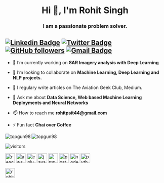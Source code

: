 <h1 align="center">Hi 👋, I'm Rohit Singh</h1>
<h3 align="center">I am a passionate problem solver.</h3>

[![Linkedin Badge](https://img.shields.io/badge/-Rohit%20Singh-blue?style=social&logo=Linkedin&logoColor=blue&link=https://www.linkedin.com/in/rohit-singh-b54595111/)](https://www.linkedin.com/in/rohit-singh-b54595111/) [![Twitter Badge](http://img.shields.io/badge/-@Singh98Rohit-1ca0f1?style=social&logo=twitter&logoColor=blue&link=https://twitter.com/Singh98Rohit)](https://twitter.com/Singh98Rohit) [![GitHub followers](https://img.shields.io/github/followers/topgun98?label=Follow&style=social)](https://github.com/topgun98/?tab=follow) [![Gmail Badge](https://img.shields.io/badge/-rohitpsit44-c14438?style=social&logo=Gmail&logoColor=red&link=mailto:rohitpsit44@gmail.com)](mailto:rohitpsit44@gmail.com) 
---

- 🔭 I’m currently working on **SAR Imagery analysis with Deep Learning**

- 👯 I’m looking to collaborate on **Machine Learning, Deep Learning and NLP projects.**

- 📝 I regulary write articles on The Aviation Geek Club, Medium.

- 💬 Ask me about **Data Science, Web based Machine Learning Deployments and Neural Networks**

- 📫 How to reach me **rohitpsit44@gmail.com**

- ⚡ Fun fact **Chai over Coffee**

<img align="left" src="https://github-readme-stats.vercel.app/api/top-langs/?username=topgun98&layout=compact&hide=html&theme=radical" alt="topgun98" />

<img align="center" src="https://github-readme-stats.vercel.app/api?username=topgun98&show_icons=true&theme=radical" alt="topgun98" />

![visitors](https://profile-counter.glitch.me/topgun98/count.svg)

<p align="left"><img src="https://devicons.github.io/devicon/devicon.git/icons/react/react-original-wordmark.svg" alt="react" width="30" height="30"/> <img src="https://devicons.github.io/devicon/devicon.git/icons/amazonwebservices/amazonwebservices-original-wordmark.svg" alt="aws" width="30" height="30"/> <img src="https://devicons.github.io/devicon/devicon.git/icons/cplusplus/cplusplus-original.svg" alt="cplusplus" width="30" height="30"/> <img src="https://devicons.github.io/devicon/devicon.git/icons/javascript/javascript-original.svg" alt="javascript" width="30" height="30"/> <img src="https://devicons.github.io/devicon/devicon.git/icons/mongodb/mongodb-original-wordmark.svg" alt="mongodb" width="30" height="30"/> <img src="https://devicons.github.io/devicon/devicon.git/icons/postgresql/postgresql-original-wordmark.svg" alt="postgresql" width="30" height="30"/> <img src="https://devicons.github.io/devicon/devicon.git/icons/nodejs/nodejs-original-wordmark.svg" alt="nodejs" width="30" height="30"/> <img src="https://devicons.github.io/devicon/devicon.git/icons/python/python-original-wordmark.svg" alt="python" width="30" height="30"/></p><p align="center">

<a href="https://linkedin.com/in/rohit-singh-b54595111" target="blank"><img align="center" src="https://cdn.jsdelivr.net/npm/simple-icons@3.0.1/icons/linkedin.svg" alt="rohitsingh" height="30" width="30" /></a>
</p>
